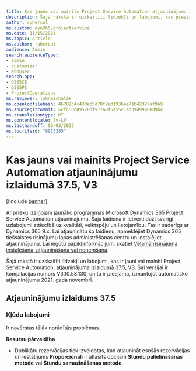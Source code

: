 ```yaml
---
title: Kas jauns vai mainīts Project Service Automation atjauninājumu izlaidumā 37.5, V3
description: Šajā rakstā ir uzskaitīti līdzekļi un labojumi, kas pieejami Microsoft Dynamics 365 Project Service Automation 37.5. atjauninājumu laidienā, V3.
author: ruhercul
ms.custom: dyn365-projectservice
ms.date: 11/15/2021
ms.topic: article
ms.author: ruhercul
audience: Admin
search.audienceType:
- admin
- customizer
- enduser
search.app:
- D365CE
- D365PS
- ProjectOperations
ms.reviewer: johnmichalak
ms.openlocfilehash: 46782c4c430ad5d78f2ed1936ae71b42327af9a9
ms.sourcegitcommit: 6cfc50d89528df977a8f6a55c1ad39d99800d9b4
ms.translationtype: MT
ms.contentlocale: lv-LV
ms.lasthandoff: 06/03/2022
ms.locfileid: "8915285"
---
```

# <a name="whats-new-or-changed-in-project-service-automation-update-release-375-v3"></a>Kas jauns vai mainīts Project Service Automation atjauninājumu izlaidumā 37.5, V3

[!include [banner](../includes/psa-now-project-operations.md)]

Ar prieku izziņojam jaunāko programmas Microsoft Dynamics 365 Project Service Automation atjauninājumu. Šajā laidienā ir ietverti daži svarīgi uzlabojumi attiecībā uz kvalitāti, veiktspēju un lietojamību. Tas ir saderīgs ar Dynamics 365 9.x. Lai atjauninātu šo laidienu, apmeklējiet Dynamics 365 tiešsaistes risinājumu lapas administrēšanas centru un instalējiet atjauninājumu. Lai iegūtu papildinformācijum, skatiet [Vēlamā risinājuma instalēšana, atjaunināšana vai noņemšana](/power-platform/admin/install-remove-preferred-solution).

Šajā rakstā ir uzskaitīti līdzekļi un labojumi, kas ir jauni vai mainīti Project Service Automation, atjauninājuma izlaidumā 37.5, V3. Šai versijai ir kompilācijas numurs V3.10.58.130, un tā ir pieejama, izmantojot automātisko atjauninājumu 2021. gada novembrī.

## <a name="update-release-375"></a>Atjauninājumu izlaidums 37.5

### <a name="bug-fixes"></a>Kļūdu labojumi

Ir novērstas tālāk norādītās problēmas.

**Resursu pārvaldība**
- Dublikātu rezervācijas tiek izveidotas, kad atjaunināt esošās rezervācijas un iestatījums **Proporcionāli** ir atlasīts opcijām **Stundu palielināšanas metode** vai **Stundu samazināšanas metode**.
